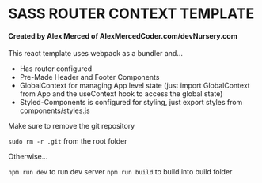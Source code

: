 # SASS ROUTER CONTEXT TEMPLATE

#### Created by Alex Merced of AlexMercedCoder.com/devNursery.com

This react template uses webpack as a bundler and...

- Has router configured
- Pre-Made Header and Footer Components
- GlobalContext for managing App level state (just import GlobalContext from App and the useContext hook to access the global state)
- Styled-Components is configured for styling, just export styles from components/styles.js

Make sure to remove the git repository

`sudo rm -r .git` from the root folder

Otherwise...

`npm run dev` to run dev server
`npm run build` to build into build folder
